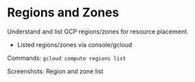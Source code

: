 # Regions and Zones
Understand and list GCP regions/zones for resource placement.
- Listed regions/zones via console/gcloud

Commands: `gcloud compute regions list`

Screenshots: Region and zone list

